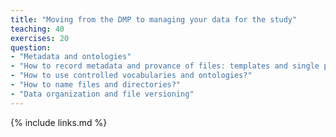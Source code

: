 ```yaml
---
title: "Moving from the DMP to managing your data for the study"
teaching: 40
exercises: 20
question:
- "Metadata and ontologies"
- "How to record metadata and provance of files: templates and single pages"
- "How to use controlled vocabularies and ontologies?"
- "How to name files and directories?"
- "Data organization and file versioning"
---
```



{% include links.md %}

